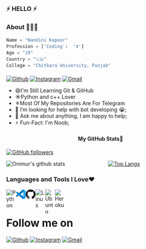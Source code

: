 ### ⚡ HELLO ⚡
### About 🙋🏻‍♂️
```python
Name = "Nandini Kapoor"
Profession = ['Coding':  '❣️']
Age = "19"
Country = "🇮🇳"
College = "Chitkara University, Punjab"
```


              
#### 
[![Github](https://img.shields.io/badge/-Github-000?style=flat&logo=Github&logoColor=white)](https://github.com/KapoorNandini)
[![Instagram](https://img.shields.io/badge/-Instagram-c13584?style=flat&labelColor=c13584&logo=instagram&logoColor=white)](https://www.instagram.com/iam_nkkr/)
[![Gmail](https://img.shields.io/badge/-Gmail-c14438?style=flat&logo=Gmail&logoColor=white)](mailto:nandinikapoor458@gmail.com)

- 😄I'm Still Learning Git & GitHub
- ☀️Python and c++ Lover
- ⚜️Most Of My Repositories Are For Telegram
- 🤔 I’m looking for help with bot developing 😭;
- 💬 Ask me about anything, I am happy to help;
- ⚡️ Fun-Fact: I'm Noob;

<h4 align="center"><b>My GitHub Stats💛</b></h4>

#### 
[![GitHub followers](https://img.shields.io/github/followers/IshanSingla.svg?style=social&label=Follow&maxAge=2592000)](https://github.com/KapoorNandini?tab=followers)

<p>
  <a href="https://github.com/KapoorNandini/handle-path-oz">
    <img width="54%" align="left" alt="Onimur's github stats" src="https://github-readme-stats.vercel.app/api?username=KapoorNandini&show_icons=true&hide_border=true" />
  </a>
</p>


[![Top Langs](https://github-readme-stats.vercel.app/api/top-langs/?username=KapoorNandini&layout=compact&theme=radical)](https://github.com/KapoorNandini)



### Languages and Tools I Love❤️
[<img align="left" alt="Python" width="26px" src="https://upload.wikimedia.org/wikipedia/commons/thumb/c/c3/Python-logo-notext.svg/600px-Python-logo-notext.svg.png" />](https://python.org/)
[<img align="left" alt="Visual Studio Code" width="26px" src="https://raw.githubusercontent.com/github/explore/80688e429a7d4ef2fca1e82350fe8e3517d3494d/topics/visual-studio-code/visual-studio-code.png" />](https://code.visualstudio.com/)
[<img align="left" alt="GitHub" width="26px" src="https://raw.githubusercontent.com/github/explore/78df643247d429f6cc873026c0622819ad797942/topics/github/github.png" />](https://git-scm.com/)
[<img align="left" alt="Linux" width="26px" src="https://www.freepnglogos.com/uploads/linux-png/difference-between-linux-and-window-operating-system-3.png" />](https://www.linux.org/)
[<img align="left" alt="Ubuntu" width="26px" src="https://assets.ubuntu.com/v1/29985a98-ubuntu-logo32.png" />](https://www.ubuntu.com)
[<img align="left" alt="Heroku" width="26px" src="https://www.nicepng.com/png/full/223-2233246_heroku-logo-salesforce-heroku.png" />](https://heroku.com/)

<br />
<br />

# Follow me on
<p align="left">
  
[![Github](https://img.shields.io/badge/-Github-000?style=flat&logo=Github&logoColor=white)](https://github.com/KapoorNandini)
[![Instagram](https://img.shields.io/badge/-Instagram-c13584?style=flat&labelColor=c13584&logo=instagram&logoColor=white)](https://www.instagram.com/iam_nkkr/)
[![Gmail](https://img.shields.io/badge/-Gmail-c14438?style=flat&logo=Gmail&logoColor=white)](mailto:nandinikapoor458@gmail.com
)
</p>

